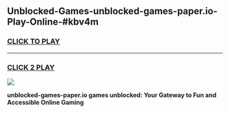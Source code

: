 
## Unblocked-Games-unblocked-games-paper.io-Play-Online-#kbv4m
<h3>
<a href="https://premium.freeplayer.one?title=unblocked-games-paper.io&ref=27F">CLICK TO PLAY</a></h3>
<hr>

<h3>
<a href="https://premium.freeplayer.one?title=unblocked-games-paper.io&ref=27F">CLICK 2 PLAY</a>
  
</h3>

<a href="https://premium.freeplayer.one?title=unblocked-games-paper.io&ref=27F"><img src="https://clearcache.store/games.png"></a>


**unblocked-games-paper.io games unblocked: Your Gateway to Fun and Accessible Online Gaming**
